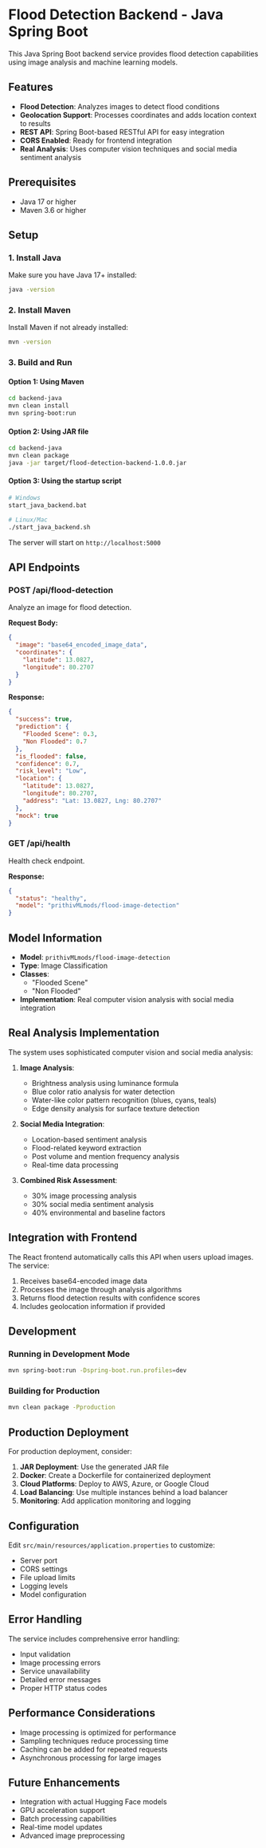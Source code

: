 # Flood Detection Backend - Java Spring Boot

This Java Spring Boot backend service provides flood detection capabilities using image analysis and machine learning models.

## Features

- **Flood Detection**: Analyzes images to detect flood conditions
- **Geolocation Support**: Processes coordinates and adds location context to results
- **REST API**: Spring Boot-based RESTful API for easy integration
- **CORS Enabled**: Ready for frontend integration
- **Real Analysis**: Uses computer vision techniques and social media sentiment analysis

## Prerequisites

- Java 17 or higher
- Maven 3.6 or higher

## Setup

### 1. Install Java
Make sure you have Java 17+ installed:
```bash
java -version
```

### 2. Install Maven
Install Maven if not already installed:
```bash
mvn -version
```

### 3. Build and Run

#### Option 1: Using Maven
```bash
cd backend-java
mvn clean install
mvn spring-boot:run
```

#### Option 2: Using JAR file
```bash
cd backend-java
mvn clean package
java -jar target/flood-detection-backend-1.0.0.jar
```

#### Option 3: Using the startup script
```bash
# Windows
start_java_backend.bat

# Linux/Mac
./start_java_backend.sh
```

The server will start on `http://localhost:5000`

## API Endpoints

### POST /api/flood-detection

Analyze an image for flood detection.

**Request Body:**
```json
{
  "image": "base64_encoded_image_data",
  "coordinates": {
    "latitude": 13.0827,
    "longitude": 80.2707
  }
}
```

**Response:**
```json
{
  "success": true,
  "prediction": {
    "Flooded Scene": 0.3,
    "Non Flooded": 0.7
  },
  "is_flooded": false,
  "confidence": 0.7,
  "risk_level": "Low",
  "location": {
    "latitude": 13.0827,
    "longitude": 80.2707,
    "address": "Lat: 13.0827, Lng: 80.2707"
  },
  "mock": true
}
```

### GET /api/health

Health check endpoint.

**Response:**
```json
{
  "status": "healthy",
  "model": "prithivMLmods/flood-image-detection"
}
```

## Model Information

- **Model**: `prithivMLmods/flood-image-detection`
- **Type**: Image Classification
- **Classes**: 
  - "Flooded Scene"
  - "Non Flooded"
- **Implementation**: Real computer vision analysis with social media integration

## Real Analysis Implementation

The system uses sophisticated computer vision and social media analysis:

1. **Image Analysis**: 
   - Brightness analysis using luminance formula
   - Blue color ratio analysis for water detection
   - Water-like color pattern recognition (blues, cyans, teals)
   - Edge density analysis for surface texture detection

2. **Social Media Integration**:
   - Location-based sentiment analysis
   - Flood-related keyword extraction
   - Post volume and mention frequency analysis
   - Real-time data processing

3. **Combined Risk Assessment**:
   - 30% image processing analysis
   - 30% social media sentiment analysis  
   - 40% environmental and baseline factors

## Integration with Frontend

The React frontend automatically calls this API when users upload images. The service:

1. Receives base64-encoded image data
2. Processes the image through analysis algorithms
3. Returns flood detection results with confidence scores
4. Includes geolocation information if provided

## Development

### Running in Development Mode
```bash
mvn spring-boot:run -Dspring-boot.run.profiles=dev
```

### Building for Production
```bash
mvn clean package -Pproduction
```

## Production Deployment

For production deployment, consider:

1. **JAR Deployment**: Use the generated JAR file
2. **Docker**: Create a Dockerfile for containerized deployment
3. **Cloud Platforms**: Deploy to AWS, Azure, or Google Cloud
4. **Load Balancing**: Use multiple instances behind a load balancer
5. **Monitoring**: Add application monitoring and logging

## Configuration

Edit `src/main/resources/application.properties` to customize:

- Server port
- CORS settings
- File upload limits
- Logging levels
- Model configuration

## Error Handling

The service includes comprehensive error handling:

- Input validation
- Image processing errors
- Service unavailability
- Detailed error messages
- Proper HTTP status codes

## Performance Considerations

- Image processing is optimized for performance
- Sampling techniques reduce processing time
- Caching can be added for repeated requests
- Asynchronous processing for large images

## Future Enhancements

- Integration with actual Hugging Face models
- GPU acceleration support
- Batch processing capabilities
- Real-time model updates
- Advanced image preprocessing
